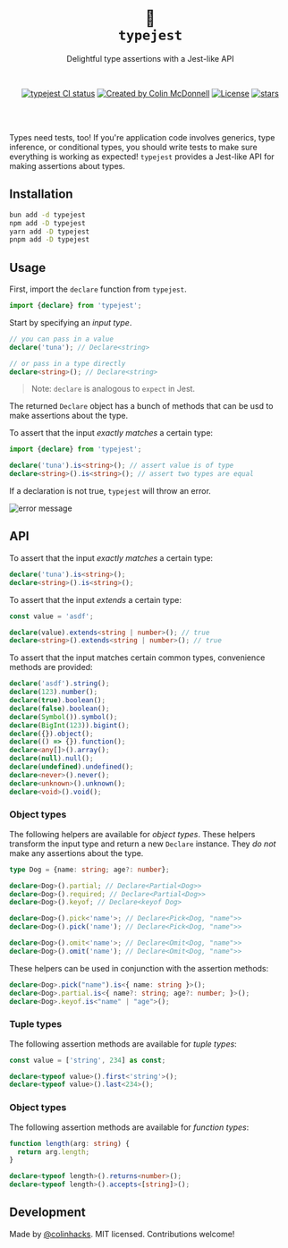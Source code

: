 <p align="center">
  <h1 align="center">🦆<br/><code>typejest</code></h1>
  <p align="center">
    Delightful type assertions with a Jest-like API
  </p>
</p>
<br/>
<p align="center">
<a href="https://github.com/colinhacks/typejest/actions?query=branch%3Amain"><img src="https://github.com/colinhacks/typejest/actions/workflows/test.yml/badge.svg?event=push&branch=main" alt="typejest CI status" /></a>
<a href="https://twitter.com/colinhacks" rel="nofollow"><img src="https://img.shields.io/badge/created%20by-@colinhacks-4BBAAB.svg" alt="Created by Colin McDonnell"></a>
<a href="https://opensource.org/licenses/MIT" rel="nofollow"><img src="https://img.shields.io/github/license/colinhacks/typejest" alt="License"></a>
<!-- <a href="https://www.npmjs.com/package/typejest" rel="nofollow"><img src="https://img.shields.io/npm/dw/typejest.svg" alt="npm"></a> -->
<a href="https://www.npmjs.com/package/typejest" rel="nofollow"><img src="https://img.shields.io/github/stars/colinhacks/typejest" alt="stars"></a>
</p>

<br/>
<br/>

Types need tests, too! If you're application code involves generics, type inference, or conditional types, you should write tests to make sure everything is working as expected! `typejest` provides a Jest-like API for making assertions about types.

## Installation

```bash
bun add -d typejest
npm add -D typejest
yarn add -D typejest
pnpm add -D typejest
```

## Usage

First, import the `declare` function from `typejest`.

```ts
import {declare} from 'typejest';
```

Start by specifying an _input type_.

```ts
// you can pass in a value
declare('tuna'); // Declare<string>

// or pass in a type directly
declare<string>(); // Declare<string>
```

> Note: `declare` is analogous to `expect` in Jest.

The returned `Declare` object has a bunch of methods that can be usd to make assertions about the type.

To assert that the input _exactly matches_ a certain type:

```ts
import {declare} from 'typejest';

declare('tuna').is<string>(); // assert value is of type
declare<string>().is<string>(); // assert two types are equal
```

If a declaration is not true, `typejest` will throw an error.

![error message](https://user-images.githubusercontent.com/3084745/224267196-35fd4473-3977-45e1-894c-3bb77eafe7b7.png)

## API

To assert that the input _exactly matches_ a certain type:

```ts
declare('tuna').is<string>();
declare<string>().is<string>();
```

To assert that the input _extends_ a certain type:

```ts
const value = 'asdf';

declare(value).extends<string | number>(); // true
declare<string>().extends<string | number>(); // true
```

To assert that the input matches certain common types, convenience methods are provided:

```ts
declare('asdf').string();
declare(123).number();
declare(true).boolean();
declare(false).boolean();
declare(Symbol()).symbol();
declare(BigInt(123)).bigint();
declare({}).object();
declare(() => {}).function();
declare<any[]>().array();
declare(null).null();
declare(undefined).undefined();
declare<never>().never();
declare<unknown>().unknown();
declare<void>().void();
```

### Object types

The following helpers are available for _object types_. These helpers transform the input type and return a new `Declare` instance. They _do not_ make any assertions about the type.

```ts
type Dog = {name: string; age?: number};

declare<Dog>().partial; // Declare<Partial<Dog>>
declare<Dog>().required; // Declare<Partial<Dog>>
declare<Dog>().keyof; // Declare<keyof Dog>

declare<Dog>().pick<'name'>; // Declare<Pick<Dog, "name">>
declare<Dog>().pick('name'); // Declare<Pick<Dog, "name">>

declare<Dog>().omit<'name'>; // Declare<Omit<Dog, "name">>
declare<Dog>().omit('name'); // Declare<Omit<Dog, "name">>
```

These helpers can be used in conjunction with the assertion methods:

```ts
declare<Dog>.pick("name").is<{ name: string }>();
declare<Dog>.partial.is<{ name?: string; age?: number; }>();
declare<Dog>.keyof.is<"name" | "age">();
```

### Tuple types

The following assertion methods are available for _tuple types_:

```ts
const value = ['string', 234] as const;

declare<typeof value>().first<'string'>();
declare<typeof value>().last<234>();
```

### Object types

The following assertion methods are available for _function types_:

```ts
function length(arg: string) {
  return arg.length;
}

declare<typeof length>().returns<number>();
declare<typeof length>().accepts<[string]>();
```

## Development

Made by [@colinhacks](https://twitter.com/colinhacks). MIT licensed. Contributions welcome!
